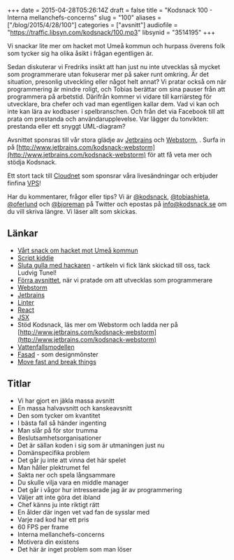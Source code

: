 +++
date = 2015-04-28T05:26:14Z
draft = false
title = "Kodsnack 100 - Interna mellanchefs-concerns"
slug = "100"
aliases = ["/blog/2015/4/28/100"]
categories = ["avsnitt"]
audiofile = "https://traffic.libsyn.com/kodsnack/100.mp3"
libsynid = "3514195"
+++

Vi snackar lite mer om hacket mot Umeå kommun och hurpass överens folk som tycker sig ha olika åsikt i frågan egentligen är.

Sedan diskuterar vi Fredriks insikt att han just nu inte utvecklas så mycket som programmerare utan fokuserar mer på saker runt omkring. Är det situation, presonlig utveckling eller något helt annat? Vi pratar också om när programmering är mindre roligt, och Tobias berättar om sina pauser från att programmera på arbetstid. Därifrån kommer vi vidare till karriärsteg för utvecklare, bra chefer och vad man egentligen kallar dem. Vad vi kan och inte kan lära av kodbaser i spelbranschen. Och från det via Facebook till att prata om prestanda och användarupplevelse. Var lägger du tonvikten: prestanda eller ett snyggt UML-diagram?

Avsnittet sponsras till vår stora glädje av [Jetbrains](http://www.jetbrains.com) och [Webstorm](http://www.jetbrains.com/kodsnack-webstorm), . Surfa in på [http://www.jetbrains.com/kodsnack-webstorm](http://www.jetbrains.com/kodsnack-webstorm) för att få veta mer och stödja Kodsnack.

Ett stort tack till [Cloudnet](http://www.cloudnet.se) som sponsrar våra livesändningar och erbjuder finfina  [VPS](http://en.wikipedia.org/wiki/Virtual_private_server)!

Har du kommentarer, frågor eller tips? Vi är [@kodsnack](https://www.twitter.com/kodsnack), [@tobiashieta](https://www.twitter.com/tobiashieta), [@oferlund](https://www.twitter.com/oferlund) och [@bjoreman](https://www.twitter.com/bjoreman) på Twitter och epostas på [info@kodsnack.se](mailto:info@kodsnack.se) om du vill skriva längre. Vi läser allt som skickas.

## Länkar ##
* [Vårt snack om hacket mot Umeå kommun](https://kodsnack.se/97/)
* [Script kiddie](http://en.wikipedia.org/wiki/Script_kiddie)
* [Sluta gulla med hackaren](http://techworld.idg.se/2.2524/1.618205/sluta-gulla-med-hackaren) - artikeln vi fick länk skickad till oss, tack Ludvig Tunel!
* [Förra avsnittet](http://www.kodsnack.se/99), när vi pratade om att utvecklas som programmerare
* [Webstorm](http://www.jetbrains.com/kodsnack-webstorm)
* [Jetbrains](http://www.jetbrains.com)
* [Linter](http://en.wikipedia.org/wiki/Lint_%28software%29)
* [React](https://facebook.github.io/react/)
* [JSX](https://facebook.github.io/jsx/)
* Stöd Kodsnack, läs mer om Webstorm och ladda ner på [http://www.jetbrains.com/kodsnack-webstorm](http://www.jetbrains.com/kodsnack-webstorm)
* [Vattenfallsmodellen](http://en.wikipedia.org/wiki/Waterfall_model)
* [Fasad](http://en.wikipedia.org/wiki/Facade_pattern) - som designmönster
* [Move fast and break things](http://mashable.com/2014/04/30/facebooks-new-mantra-move-fast-with-stability/)

## Titlar ##
* Vi har gjort en jäkla massa avsnitt
* En massa halvavsnitt och kanskeavsnitt
* Den som tycker om kvantitet
* I bästa fall så händer ingenting
* Man slår på för stor trumma
* Beslutsamhetsorganisationer
* Det är sällan koden i sig som är utmaningen just nu
* Domänspecifika problem
* Det går ju inte att vinna det här spelet
* Man håller plektrumet fel
* Sakta ner och spela långsammare
* Du skulle vilja vara en middle manager
* Det går i vågor hur intresserade jag är av programmering
* Väljer att inte göra det ibland
* Chef känns ju inte riktigt rätt
* En ålder där ingen vet vad fan de sysslar med
* Varje rad kod har ett pris
* 60 FPS per frame
* Interna mellanchefs-concerns
* Motivera din existens
* Det här är inget problem som man löser
